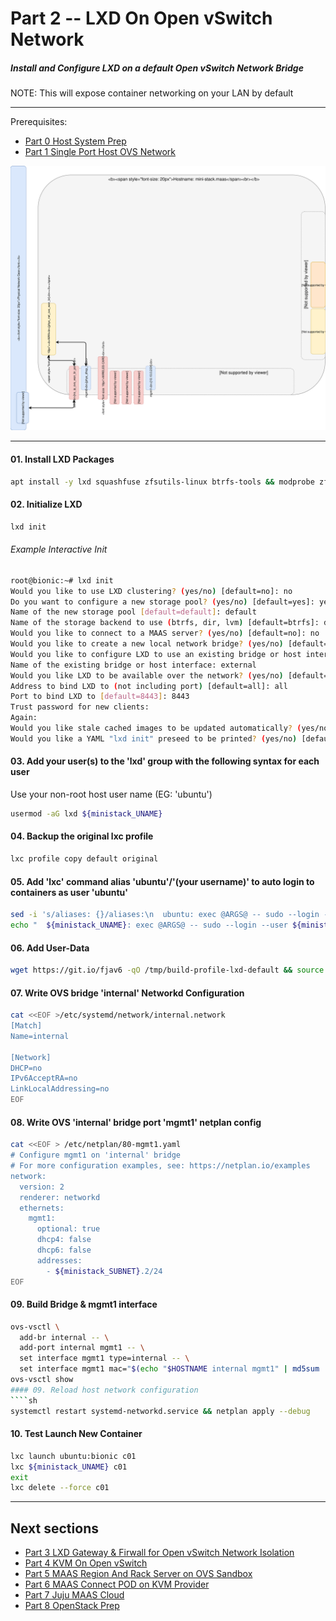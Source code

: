 # Part 2 -- LXD On Open vSwitch Network
##### Install and Configure LXD on a default Open vSwitch Network Bridge
NOTE: This will expose container networking on your LAN by default    

-------
Prerequisites:
- [Part 0 Host System Prep]
- [Part 1 Single Port Host OVS Network]

![CCIO_Hypervisor - LXD On OpenvSwitch](web/drawio/lxd-on-openvswitch.svg)

-------
#### 01. Install LXD Packages
````sh
apt install -y lxd squashfuse zfsutils-linux btrfs-tools && modprobe zfs
````

#### 02. Initialize LXD
````sh
lxd init
````
###### Example Interactive Init
````sh
root@bionic:~# lxd init
Would you like to use LXD clustering? (yes/no) [default=no]: no
Do you want to configure a new storage pool? (yes/no) [default=yes]: yes
Name of the new storage pool [default=default]: default
Name of the storage backend to use (btrfs, dir, lvm) [default=btrfs]: dir
Would you like to connect to a MAAS server? (yes/no) [default=no]: no
Would you like to create a new local network bridge? (yes/no) [default=yes]: no
Would you like to configure LXD to use an existing bridge or host interface?(yes/no) [default=no]: yes
Name of the existing bridge or host interface: external
Would you like LXD to be available over the network? (yes/no) [default=no]: yes
Address to bind LXD to (not including port) [default=all]: all
Port to bind LXD to [default=8443]: 8443
Trust password for new clients:
Again:
Would you like stale cached images to be updated automatically? (yes/no) [default=yes] yes
Would you like a YAML "lxd init" preseed to be printed? (yes/no) [default=no]: yes
````
#### 03. Add your user(s) to the 'lxd' group with the following syntax for each user
Use your non-root host user name (EG: 'ubuntu')
````sh
usermod -aG lxd ${ministack_UNAME}
````
#### 04. Backup the original lxc profile
````sh
lxc profile copy default original
````
#### 05. Add 'lxc' command alias 'ubuntu'/'(your username)' to auto login to containers as user 'ubuntu'
````sh
sed -i 's/aliases: {}/aliases:\n  ubuntu: exec @ARGS@ -- sudo --login --user ubuntu/g' ~/.config/lxc/config.yml
echo "  ${ministack_UNAME}: exec @ARGS@ -- sudo --login --user ${ministack_UNAME}" >> ~/.config/lxc/config.yml
````
#### 06. Add User-Data
````sh
wget https://git.io/fjav6 -qO /tmp/build-profile-lxd-default && source /tmp/build-profile-lxd-default
````
#### 07. Write OVS bridge 'internal' Networkd Configuration
````sh
cat <<EOF >/etc/systemd/network/internal.network                                                    
[Match]
Name=internal

[Network]
DHCP=no
IPv6AcceptRA=no
LinkLocalAddressing=no
EOF
````
#### 08. Write OVS 'internal' bridge port 'mgmt1' netplan config
````sh
cat <<EOF > /etc/netplan/80-mgmt1.yaml
# Configure mgmt1 on 'internal' bridge
# For more configuration examples, see: https://netplan.io/examples
network:
  version: 2
  renderer: networkd
  ethernets:
    mgmt1:
      optional: true
      dhcp4: false
      dhcp6: false
      addresses:
        - ${ministack_SUBNET}.2/24
EOF
````
#### 09. Build Bridge & mgmt1 interface
````sh
ovs-vsctl \
  add-br internal -- \
  add-port internal mgmt1 -- \
  set interface mgmt1 type=internal -- \
  set interface mgmt1 mac="$(echo "$HOSTNAME internal mgmt1" | md5sum | sed 's/^\(..\)\(..\)\(..\)\(..\)\(..\).*$/02\\:\1\\:\2\\:\3\\:\4\\:\5/')"
ovs-vsctl show
#### 09. Reload host network configuration
````sh
systemctl restart systemd-networkd.service && netplan apply --debug
````
#### 10. Test Launch New Container
````sh
lxc launch ubuntu:bionic c01
lxc ${ministack_UNAME} c01
exit
lxc delete --force c01
````
-------
## Next sections
- [Part 3 LXD Gateway & Firwall for Open vSwitch Network Isolation]
- [Part 4 KVM On Open vSwitch]
- [Part 5 MAAS Region And Rack Server on OVS Sandbox]
- [Part 6 MAAS Connect POD on KVM Provider]
- [Part 7 Juju MAAS Cloud]
- [Part 8 OpenStack Prep]

<!-- Markdown link & img dfn's -->
[Part 0 Host System Prep]: ../0_Host_System_Prep
[Part 1 Single Port Host OVS Network]: ../1_Single_Port_Host-Open_vSwitch_Network_Configuration
[Part 2 LXD On Open vSwitch Network]: ../2_LXD-On-OVS
[Part 3 LXD Gateway & Firwall for Open vSwitch Network Isolation]: ../3_LXD_Network_Gateway
[Part 4 KVM On Open vSwitch]: ../4_KVM_On_Open_vSwitch
[Part 5 MAAS Region And Rack Server on OVS Sandbox]: ../5_MAAS-Rack_And_Region_Ctl-On-Open_vSwitch
[Part 6 MAAS Connect POD on KVM Provider]: ../6_MAAS-Connect_POD_KVM-Provider
[Part 7 Juju MAAS Cloud]: ../7_Juju_MAAS_Cloud
[Part 8 OpenStack Prep]: ../8_OpenStack_Deploy
